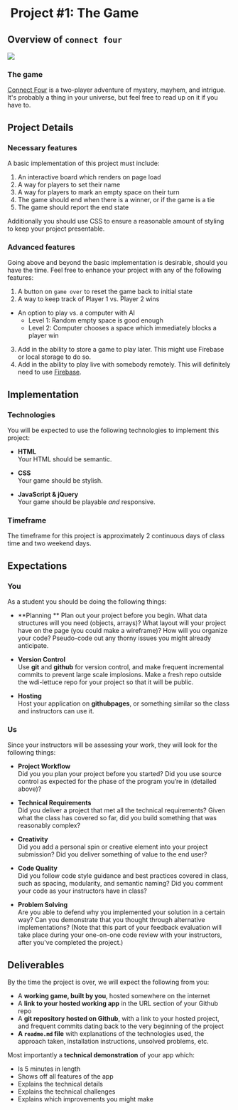 # ![]() Project #1: The Game

## Overview of `connect four`

![](http://uncannyflats.com/wp-content/uploads/2013/12/connect-4.jpg)

### The game

[Connect Four](https://en.wikipedia.org/wiki/Connect_Four) is a two-player adventure of mystery, mayhem, and intrigue.  It's probably a thing in your universe, but feel free to read up on it if you have to.

## Project Details

### Necessary features

A basic implementation of this project must include:

1. An interactive board which renders on page load
2. A way for players to set their name
3. A way for players to mark an empty space on their turn
4. The game should end when there is a winner, or if the game is a tie
5. The game should report the end state

Additionally you should use CSS to ensure a reasonable amount of styling to keep your project presentable.

###  Advanced features

Going above and beyond the basic implementation is desirable, should you have the time.  Feel free to enhance your project with any of the following features:

1. A button on `game over` to reset the game back to initial state
2. A way to keep track of Player 1 vs. Player 2 wins
- An option to play vs. a computer with AI
  - Level 1: Random empty space is good enough
  - Level 2: Computer chooses a space which immediately blocks a player win
3. Add in the ability to store a game to play later.  This might use Firebase or local storage to do so.
4. Add in the ability to play live with somebody remotely.  This will definitely need to use [Firebase](https://www.firebase.com/).

## Implementation

### Technologies

You will be expected to use the following technologies to implement this project:

- **HTML**  
  Your HTML should be semantic.

- **CSS**  
  Your game should be stylish.

- **JavaScript & jQuery**  
  Your game should be playable *and* responsive.


### Timeframe

The timeframe for this project is approximately 2 continuous days of class time and two weekend days.

## Expectations

### You

As a student you should be doing the following things:

- **Planning **
  Plan out your project before you begin. What data structures will you need (objects, arrays)? What layout will your project have on the page (you could make a wireframe)? How will you organize your code? Pseudo-code out any thorny issues you might already anticipate.

- **Version Control**  
  Use **git** and **github** for version control, and make frequent incremental commits to prevent large scale implosions. Make a fresh repo outside the wdi-lettuce repo for your project so that
  it will be public.

- **Hosting**  
  Host your application on **githubpages**, or something similar so the class and instructors can use it.  

### Us

Since your instructors will be assessing your work, they will look for the following things:

- **Project Workflow**  
Did you you plan your project before you started? Did you use source control as expected for the phase of the program you’re in (detailed above)?

- **Technical Requirements**  
Did you deliver a project that met all the technical requirements? Given what the class has covered so far, did you build something that was reasonably complex?

- **Creativity**  
Did you add a personal spin or creative element into your project submission? Did you deliver something of value to the end user?

- **Code Quality**  
Did you follow code style guidance and best practices covered in class, such as spacing, modularity, and semantic naming? Did you comment your code as your instructors have in class?

- **Problem Solving**  
Are you able to defend why you implemented your solution in a certain way? Can you demonstrate that you thought through alternative implementations? (Note that this part of your feedback evaluation will take place during your one-on-one code review with your instructors, after you've completed the project.)

## Deliverables

By the time the project is over, we will expect the following from you:

* A **working game, built by you**, hosted somewhere on the internet
* A **link to your hosted working app** in the URL section of your Github repo
* A **git repository hosted on Github**, with a link to your hosted project,  and frequent commits dating back to the very beginning of the project
* **A ``readme.md`` file** with explanations of the technologies used, the approach taken, installation instructions, unsolved problems, etc.

Most importantly a **technical demonstration** of your app which:

* Is 5 minutes in length
* Shows off all features of the app
* Explains the technical details
* Explains the technical challenges
* Explains which improvements you might make